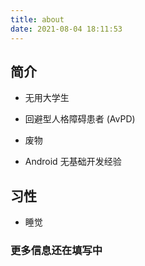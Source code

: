 ```yaml
---
title: about
date: 2021-08-04 18:11:53
---
```


## 简介

* 无用大学生

* 回避型人格障碍患者 (AvPD)

* 废物

* Android 无基础开发经验

## 习性

* 睡觉

### 更多信息还在填写中
